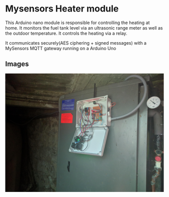 # Mysensors Heater module
This Arduino nano module is responsible for controlling the heating at home.
It monitors the fuel tank level via an ultrasonic range meter 
as well as the outdoor temperature. It controls the
heating via a relay.

It communicates securely(AES ciphering + signed messages) with a MySensors MQTT
gateway running on a Arduino Uno
## Images
<img src='https://github.com/olaldiko/mendiaxpe_heater_mysensors/blob/master/heater1.jpg'/> 